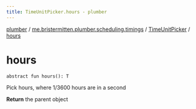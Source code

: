 ```yaml
---
title: TimeUnitPicker.hours - plumber
---
```


[plumber](../../index.html) / [me.bristermitten.plumber.scheduling.timings](../index.html) / [TimeUnitPicker](index.html) / [hours](./hours.html)

# hours

`abstract fun hours(): T`

Pick hours, where 1/3600 hours are in a second

**Return**
the parent object

